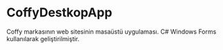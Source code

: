 # CoffyDestkopApp
 Coffy markasının web sitesinin masaüstü uygulaması. C# Windows Forms kullanılarak geliştirilmiştir.
